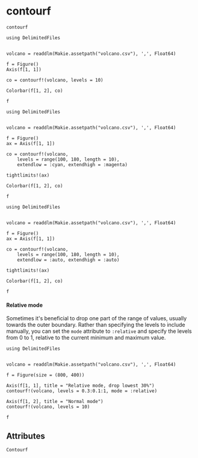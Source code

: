 # contourf

```@shortdocs; canonical=false
contourf
```


```@figure
using DelimitedFiles


volcano = readdlm(Makie.assetpath("volcano.csv"), ',', Float64)

f = Figure()
Axis(f[1, 1])

co = contourf!(volcano, levels = 10)

Colorbar(f[1, 2], co)

f
```

```@figure
using DelimitedFiles


volcano = readdlm(Makie.assetpath("volcano.csv"), ',', Float64)

f = Figure()
ax = Axis(f[1, 1])

co = contourf!(volcano,
    levels = range(100, 180, length = 10),
    extendlow = :cyan, extendhigh = :magenta)

tightlimits!(ax)

Colorbar(f[1, 2], co)

f
```

```@figure
using DelimitedFiles


volcano = readdlm(Makie.assetpath("volcano.csv"), ',', Float64)

f = Figure()
ax = Axis(f[1, 1])

co = contourf!(volcano,
    levels = range(100, 180, length = 10),
    extendlow = :auto, extendhigh = :auto)

tightlimits!(ax)

Colorbar(f[1, 2], co)

f
```

#### Relative mode

Sometimes it's beneficial to drop one part of the range of values, usually towards the outer boundary.
Rather than specifying the levels to include manually, you can set the `mode` attribute
to `:relative` and specify the levels from 0 to 1, relative to the current minimum and maximum value.

```@figure
using DelimitedFiles


volcano = readdlm(Makie.assetpath("volcano.csv"), ',', Float64)

f = Figure(size = (800, 400))

Axis(f[1, 1], title = "Relative mode, drop lowest 30%")
contourf!(volcano, levels = 0.3:0.1:1, mode = :relative)

Axis(f[1, 2], title = "Normal mode")
contourf!(volcano, levels = 10)

f
```

## Attributes

```@attrdocs
Contourf
```
